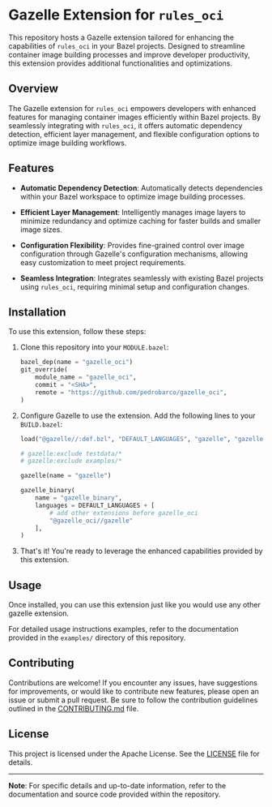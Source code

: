 # Gazelle Extension for `rules_oci`

This repository hosts a Gazelle extension tailored for enhancing the capabilities
of `rules_oci` in your Bazel projects. Designed to streamline container image
building processes and improve developer productivity, this extension provides
additional functionalities and optimizations.

## Overview

The Gazelle extension for `rules_oci` empowers developers with enhanced features
for managing container images efficiently within Bazel projects. By seamlessly
integrating with `rules_oci`, it offers automatic dependency detection,
efficient layer management, and flexible configuration options to optimize
image building workflows.

## Features

- **Automatic Dependency Detection**: Automatically detects dependencies within
  your Bazel workspace to optimize image building processes.

- **Efficient Layer Management**: Intelligently manages image layers to
  minimize redundancy and optimize caching for faster builds and smaller image sizes.

- **Configuration Flexibility**: Provides fine-grained control over image
  configuration through Gazelle's configuration mechanisms, allowing easy
  customization to meet project requirements.

- **Seamless Integration**: Integrates seamlessly with existing Bazel projects
  using `rules_oci`, requiring minimal setup and configuration changes.

## Installation

To use this extension, follow these steps:

1. Clone this repository into your `MODULE.bazel`:

   ```python
   bazel_dep(name = "gazelle_oci")
   git_override(
       module_name = "gazelle_oci",
       commit = "<SHA>",
       remote = "https://github.com/pedrobarco/gazelle_oci",
   )
   ```

2. Configure Gazelle to use the extension. Add the following lines to your `BUILD.bazel`:

   ```python
   load("@gazelle//:def.bzl", "DEFAULT_LANGUAGES", "gazelle", "gazelle_binary")

   # gazelle:exclude testdata/*
   # gazelle:exclude examples/*

   gazelle(name = "gazelle")

   gazelle_binary(
       name = "gazelle_binary",
       languages = DEFAULT_LANGUAGES + [
           # add other extensions before gazelle_oci
           "@gazelle_oci//gazelle"
       ],
   )
   ```

3. That's it! You're ready to leverage the enhanced capabilities provided by
   this extension.

## Usage

Once installed, you can use this extension just like you would use any other
gazelle extension.

<!-- TODO: directives table -->

For detailed usage instructions examples, refer to the documentation
provided in the `examples/` directory of this repository.

## Contributing

Contributions are welcome! If you encounter any issues, have suggestions for
improvements, or would like to contribute new features, please open an issue or
submit a pull request. Be sure to follow the contribution guidelines outlined
in the [CONTRIBUTING.md](CONTRIBUTING.md) file.

<!-- TODO: create contribution guidelines -->

## License

This project is licensed under the Apache License. See the [LICENSE](LICENSE)
file for details.

---

**Note**: For specific details and up-to-date information, refer to the
documentation and source code provided within the repository.
